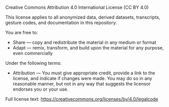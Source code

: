 Creative Commons Attribution 4.0 International License (CC BY 4.0)

This license applies to all anonymized data, derived datasets, transcripts, 
gesture codes, and documentation in this repository.

You are free to:
- Share — copy and redistribute the material in any medium or format
- Adapt — remix, transform, and build upon the material for any purpose, even commercially

Under the following terms:
- Attribution — You must give appropriate credit, provide a link to the license, 
  and indicate if changes were made. You may do so in any reasonable manner, 
  but not in any way that suggests the licensor endorses you or your use.

Full license text: https://creativecommons.org/licenses/by/4.0/legalcode
